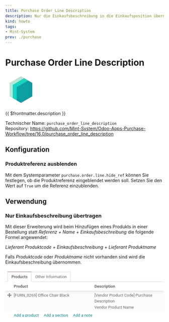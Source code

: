 ```yaml
---
title: Purchase Order Line Description
description: Nur die Einkaufsbeschreibung in die Einkaufsposition übernehmen.
kind: howto
tags:
- Mint-System
prev: ./purchase
---
```

# Purchase Order Line Description
![icon_oms_box](attachments/icons_odoo_mint_system.png)

{{ $frontmatter.description }}

Technischer Name: `purchase_order_line_description`\
Repository: <https://github.com/Mint-System/Odoo-Apps-Purchase-Workflow/tree/16.0/purchase_order_line_description>

## Konfiguration

### Produktreferenz ausblenden

Mit dem Systemparameter `purchase.order.line.hide_ref` können Sie festlegen, ob die Produktreferenz eingeblendet werden soll. Setzen Sie den Wert auf `True` um die Referenz einzublenden.

## Verwendung

### Nur Einkaufsbeschreibung übertragen

Mit dieser Erweiterung wird beim Hinzufügen eines Produkts in einer Bestellung statt *Referenz + Name + Einkaufsbeschreibung* die folgende Formel angewendet:

*Lieferant Produktcode + Einkaufsbeschreibung + Lieferant Produktname*

Falls *Produktcode* oder *Produktname* nicht vorhanden sind wird die Einkaufsbeschreibung übernommen.

![](attachments/Purchase%20Order%20Line%20Description%20Product%20Code.png)
